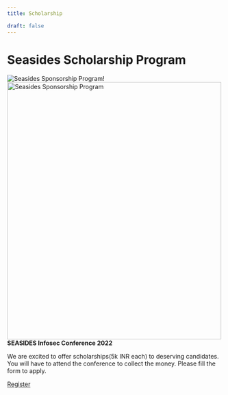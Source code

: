 ```yaml
---
title: Scholarship

draft: false
---
```


<h1><b>Seasides Scholarship Program</b></h1>

![Seasides Sponsorship Program!](/images/scholarship.jpg)
<img src="/images/scholarship.jpg" alt="Seasides Sponsorship Program" width="500" height="600">
**SEASIDES Infosec Conference 2022**

We are excited to offer scholarships(5k INR each) to deserving candidates. You will have to attend the conference to collect the money. Please fill the form to apply.

<a align="center" class="btn primary" target="_blank" rel="noopener" href="https://forms.gle/xSiLxzpd37Nj6mV26">Register</a>